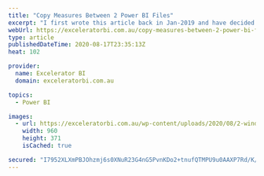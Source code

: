 ```yaml
---
title: "Copy Measures Between 2 Power BI Files"
excerpt: "I first wrote this article back in Jan-2019 and have decided to come back and update it now.  With the recent enhanced External Tools Toolbar in Power BI Desktop, there has never been a better time to start to learn how to use these tools. Have you ever wondered if [...]Read More »"
webUrl: https://exceleratorbi.com.au/copy-measures-between-2-power-bi-files/
type: article
publishedDateTime: 2020-08-17T23:35:13Z
heat: 102

provider:
  name: Excelerator BI
  domain: exceleratorbi.com.au

topics:
  - Power BI

images:
  - url: https://exceleratorbi.com.au/wp-content/uploads/2020/08/2-windows.png
    width: 960
    height: 371
    isCached: true

secured: "I7952XLXmPBJOhzmj6s0XNuR23G4nG5PvnKDo2+tnufQTMPU9u0AAXP7Rd/K/nMw9Y2lgADB5Y+ePLTY5L4YXFupMeJNXnPLIshId68dWNbozYK+ihYdC+2WTDmAMjeowq+8K70RsFTqLYBUJ+rXa5aAce0jyuQ+hVlXjVUywIUmDG/AV/1Xw5kLDx4nszCsCzCGYLZSSidjzyN+o62OTTxUPGK9CQAg21sgp8HGiM36Htq1JSYYPMCtIsRxyF2Wg/mv17uXESOtP9ojgJyZKu9kx1vU9z36cqQ/WQ/aIlhM50P9wMZ3PUP8aFSvUkBeSdhiAYBODo4FwfnWBD/W1w==;TMjenxNUI9gDR4xSHihpQQ=="
---
```


